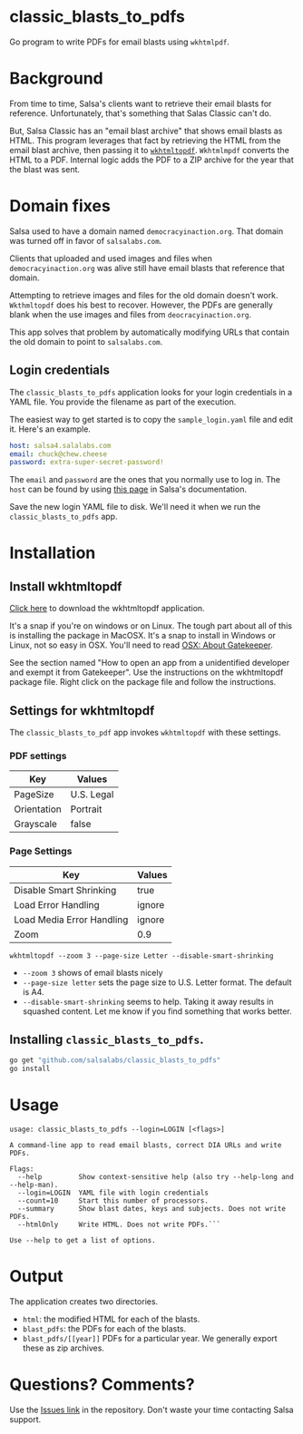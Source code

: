 # classic_blasts_to_pdfs

Go program to write PDFs for email blasts using `wkhtmlpdf`.

# Background

From time to time, Salsa's clients want to retrieve their email blasts for reference.  Unfortunately, that's something that Salas Classic can't do.

But, Salsa Classic has an "email blast archive" that shows email blasts as HTML.  This program leverages that fact by retrieving the HTML from the email blast archive, then passing it to [`wkhtmltopdf`](https://wkhtmltopdf.org/).  `Wkhtmlmpdf` converts the HTML to a PDF.  Internal logic adds the PDF to a ZIP archive for the year that the blast was sent.

# Domain fixes

Salsa used to have a domain named `democracyinaction.org`.  That domain was turned off in favor of `salsalabs.com`.

Clients that uploaded and used images and files when `democracyinaction.org` was alive still have email blasts that reference that domain.

Attempting to retrieve images and files for the old domain doesn't work.  `Wkthmltopdf` does his best to recover.  However, the PDFs are generally blank when the use images and files from `deocracyinaction.org`.

This app solves that problem by automatically modifying URLs that contain the old domain to point to `salsalabs.com`.

## Login credentials

The `classic_blasts_to_pdfs` application looks for your login credentials in a YAML file.  You provide the filename as part of the execution.

  The easiest way to get started is to  copy the `sample_login.yaml` file and edit it.  Here's an example.

```yaml
host: salsa4.salalabs.com
email: chuck@chew.cheese
password: extra-super-secret-password!
```

The `email` and `password` are the ones that you normally use to log in. The `host` can be found by using [this page](https://help.salsalabs.com/hc/en-us/articles/115000341773-Salsa-Application-Program-Interface-API-#api_host) in Salsa's documentation.

Save the new login YAML file to disk.  We'll need it when we  run the `classic_blasts_to_pdfs` app.

# Installation

## Install wkhtmltopdf

[Click here](https://wkhtmltopdf.org/) to download the wkhtmltopdf application.

It's a snap if you're on windows or on Linux.
The tough part about all of this is installing the package in MacOSX. It's a snap to install in Windows or Linux, not so easy in OSX. You'll need to read [OSX: About Gatekeeper](https://support.apple.com/en-us/HT202491).

See the section named "How to open an app from a unidentified developer and exempt it from Gatekeeper". Use the instructions on the wkhtmltopdf package file. Right click on the package file and follow the instructions.

## Settings for wkhtmltopdf

The `classic_blasts_to_pdf` app invokes `wkhtmltopdf` with these settings.

### PDF settings

| Key         | Values     |
| ----------- | ---------- |
| PageSize    | U.S. Legal |
| Orientation | Portrait   |
| Grayscale   | false      |

### Page Settings

| Key                       | Values |
| ------------------------- | ------ |
| Disable Smart Shrinking   | true   |
| Load Error Handling       | ignore |
| Load Media Error Handling | ignore |
| Zoom                      | 0.9    |

    wkhtmltopdf --zoom 3 --page-size Letter --disable-smart-shrinking

-   `--zoom 3` shows of email blasts nicely
-   `--page-size letter` sets the page size to U.S. Letter format.  The default is A4.
-   `--disable-smart-shrinking` seems to help. Taking it away results in squashed content. Let me know if you find something that works better.

## Installing `classic_blasts_to_pdfs`.

```bash
go get "github.com/salsalabs/classic_blasts_to_pdfs"
go install
```

# Usage

    usage: classic_blasts_to_pdfs --login=LOGIN [<flags>]

    A command-line app to read email blasts, correct DIA URLs and write PDFs.

    Flags:
      --help         Show context-sensitive help (also try --help-long and --help-man).
      --login=LOGIN  YAML file with login credentials
      --count=10     Start this number of processors.
      --summary      Show blast dates, keys and subjects. Does not write PDFs.
      --htmlOnly     Write HTML. Does not write PDFs.```

    Use --help to get a list of options.

# Output

The application creates two directories.

-   `html`: the modified HTML for each of the blasts.
-   `blast_pdfs`: the PDFs for each of the blasts.
-   `blast_pdfs/[[year]]` PDFs for a particular year.  We generally export these as zip archives.

# Questions?  Comments?

Use the [Issues link](https://github.com/salsalabs/classic_blasts_to_pdfs/issues) in the repository.  Don't waste your time contacting Salsa support.
